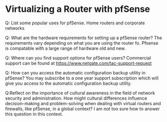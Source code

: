 # Virtualizing a Router with pfSense

Q: List some popular uses for pfSense.
Home routers and corporate networks


Q: What are the hardware requirements for setting up a pfSense router?
The requirements vary depending on what you are using the router fo. Pfsense is compatable with a large range of hardware old and new. 


Q: Where can you find support options for pfSense users?
Commercial support can be found at https://www.netgate.com/tac-support-request 

Q: How can you access the automatic configuration backup utility in pfSense?
You may subscribe to a one year support subscription which will give you access to the automatic configuration backup utility. 

Q:Reflect on the importance of cultural awareness in the field of network security and administration. How might cultural differences influence decision-making and problem-solving when dealing with virtual routers and firewalls, like pfSense, in a global context?
I am not too sure how to answer this question in this context. 